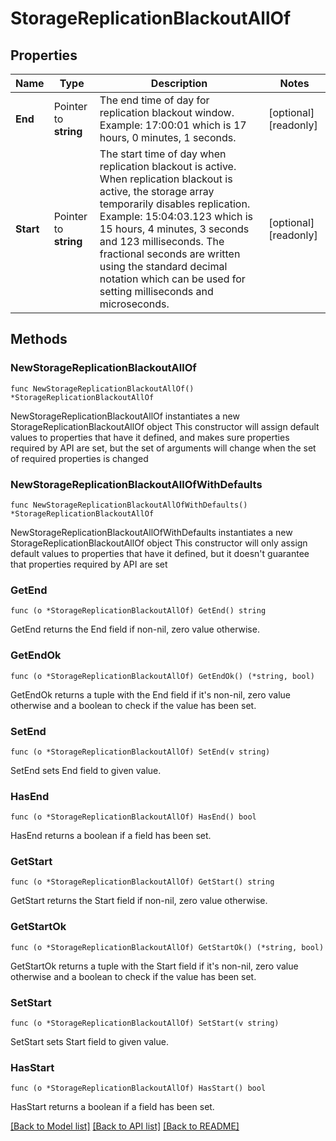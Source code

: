 # StorageReplicationBlackoutAllOf

## Properties

Name | Type | Description | Notes
------------ | ------------- | ------------- | -------------
**End** | Pointer to **string** | The end time of day for replication blackout window. Example: 17:00:01 which is 17 hours, 0 minutes, 1 seconds. | [optional] [readonly] 
**Start** | Pointer to **string** | The start time of day when replication blackout is active. When replication blackout is active, the storage array temporarily disables replication. Example: 15:04:03.123 which is 15 hours, 4 minutes, 3 seconds and 123 milliseconds. The fractional seconds are written using the standard decimal notation which can be used for setting milliseconds and microseconds. | [optional] [readonly] 

## Methods

### NewStorageReplicationBlackoutAllOf

`func NewStorageReplicationBlackoutAllOf() *StorageReplicationBlackoutAllOf`

NewStorageReplicationBlackoutAllOf instantiates a new StorageReplicationBlackoutAllOf object
This constructor will assign default values to properties that have it defined,
and makes sure properties required by API are set, but the set of arguments
will change when the set of required properties is changed

### NewStorageReplicationBlackoutAllOfWithDefaults

`func NewStorageReplicationBlackoutAllOfWithDefaults() *StorageReplicationBlackoutAllOf`

NewStorageReplicationBlackoutAllOfWithDefaults instantiates a new StorageReplicationBlackoutAllOf object
This constructor will only assign default values to properties that have it defined,
but it doesn't guarantee that properties required by API are set

### GetEnd

`func (o *StorageReplicationBlackoutAllOf) GetEnd() string`

GetEnd returns the End field if non-nil, zero value otherwise.

### GetEndOk

`func (o *StorageReplicationBlackoutAllOf) GetEndOk() (*string, bool)`

GetEndOk returns a tuple with the End field if it's non-nil, zero value otherwise
and a boolean to check if the value has been set.

### SetEnd

`func (o *StorageReplicationBlackoutAllOf) SetEnd(v string)`

SetEnd sets End field to given value.

### HasEnd

`func (o *StorageReplicationBlackoutAllOf) HasEnd() bool`

HasEnd returns a boolean if a field has been set.

### GetStart

`func (o *StorageReplicationBlackoutAllOf) GetStart() string`

GetStart returns the Start field if non-nil, zero value otherwise.

### GetStartOk

`func (o *StorageReplicationBlackoutAllOf) GetStartOk() (*string, bool)`

GetStartOk returns a tuple with the Start field if it's non-nil, zero value otherwise
and a boolean to check if the value has been set.

### SetStart

`func (o *StorageReplicationBlackoutAllOf) SetStart(v string)`

SetStart sets Start field to given value.

### HasStart

`func (o *StorageReplicationBlackoutAllOf) HasStart() bool`

HasStart returns a boolean if a field has been set.


[[Back to Model list]](../README.md#documentation-for-models) [[Back to API list]](../README.md#documentation-for-api-endpoints) [[Back to README]](../README.md)


